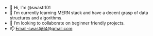- 👋 Hi, I’m @swasti101
- 🌱 I’m currently learning MERN stack and have a decent grasp of data structures and algorithms.
- 💞️ I’m looking to collaborate on beginner friendly projects.
- 📫 Email-swastij64@gmail.com

<!---
swasti101/swasti101 is a ✨ special ✨ repository because its `README.md` (this file) appears on your GitHub profile.
You can click the Preview link to take a look at your changes.
--->
